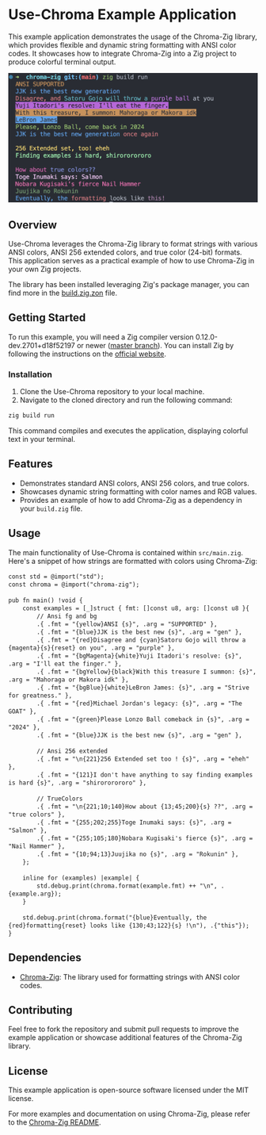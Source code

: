 # Use-Chroma Example Application

This example application demonstrates the usage of the Chroma-Zig library, which provides flexible and dynamic string formatting with ANSI color codes. It showcases how to integrate Chroma-Zig into a Zig project to produce colorful terminal output.

![Use-Chroma Example](./assets/chroma.png)

## Overview

Use-Chroma leverages the Chroma-Zig library to format strings with various ANSI colors, ANSI 256 extended colors, and true color (24-bit) formats. This application serves as a practical example of how to use Chroma-Zig in your own Zig projects.

The library has been installed leveraging Zig's package manager, you can find more in the [build.zig.zon](build.zig.zon) file.

## Getting Started

To run this example, you will need a Zig compiler version 0.12.0-dev.2701+d18f52197 or newer ([master branch](https://github.com/ziglang/zig)). You can install Zig by following the instructions on the [official website](https://ziglang.org/download/).

### Installation

1. Clone the Use-Chroma repository to your local machine.
2. Navigate to the cloned directory and run the following command:

```bash
zig build run
```

This command compiles and executes the application, displaying colorful text in your terminal.

## Features

- Demonstrates standard ANSI colors, ANSI 256 colors, and true colors.
- Showcases dynamic string formatting with color names and RGB values.
- Provides an example of how to add Chroma-Zig as a dependency in your `build.zig` file.

## Usage

The main functionality of Use-Chroma is contained within `src/main.zig`. Here's a snippet of how strings are formatted with colors using Chroma-Zig:

```zig
const std = @import("std");
const chroma = @import("chroma-zig");

pub fn main() !void {
    const examples = [_]struct { fmt: []const u8, arg: []const u8 }{
        // Ansi fg and bg
        .{ .fmt = "{yellow}ANSI {s}", .arg = "SUPPORTED" },
        .{ .fmt = "{blue}JJK is the best new {s}", .arg = "gen" },
        .{ .fmt = "{red}Disagree and {cyan}Satoru Gojo will throw a {magenta}{s}{reset} on you", .arg = "purple" },
        .{ .fmt = "{bgMagenta}{white}Yuji Itadori's resolve: {s}", .arg = "I'll eat the finger." },
        .{ .fmt = "{bgYellow}{black}With this treasure I summon: {s}", .arg = "Mahoraga or Makora idk" },
        .{ .fmt = "{bgBlue}{white}LeBron James: {s}", .arg = "Strive for greatness." },
        .{ .fmt = "{red}Michael Jordan's legacy: {s}", .arg = "The GOAT" },
        .{ .fmt = "{green}Please Lonzo Ball comeback in {s}", .arg = "2024" },
        .{ .fmt = "{blue}JJK is the best new {s}", .arg = "gen" },

        // Ansi 256 extended
        .{ .fmt = "\n{221}256 Extended set too ! {s}", .arg = "eheh" },
        .{ .fmt = "{121}I don't have anything to say finding examples is hard {s}", .arg = "shirororororo" },

        // TrueColors
        .{ .fmt = "\n{221;10;140}How about {13;45;200}{s} ??", .arg = "true colors" },
        .{ .fmt = "{255;202;255}Toge Inumaki says: {s}", .arg = "Salmon" },
        .{ .fmt = "{255;105;180}Nobara Kugisaki's fierce {s}", .arg = "Nail Hammer" },
        .{ .fmt = "{10;94;13}Juujika no {s}", .arg = "Rokunin" },
    };

    inline for (examples) |example| {
        std.debug.print(chroma.format(example.fmt) ++ "\n", .{example.arg});
    }

    std.debug.print(chroma.format("{blue}Eventually, the {red}formatting{reset} looks like {130;43;122}{s} !\n"), .{"this"});
}
```

## Dependencies

- [Chroma-Zig](https://github.com/adia-dev/chroma-zig): The library used for formatting strings with ANSI color codes.

## Contributing

Feel free to fork the repository and submit pull requests to improve the example application or showcase additional features of the Chroma-Zig library.

## License

This example application is open-source software licensed under the MIT license.

For more examples and documentation on using Chroma-Zig, please refer to the [Chroma-Zig README](https://github.com/adia-dev/chroma-zig/blob/main/README.md).
